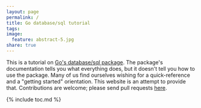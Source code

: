 ```yaml
---
layout: page
permalink: /
title: Go database/sql tutorial
tags: 
image:
  feature: abstract-5.jpg
share: true
---
```


This is a tutorial on [Go's database/sql package](http://golang.org/pkg/database/sql/). 
The package's documentation tells you
what everything does, but it doesn't tell you how to use the package. Many of us
find ourselves wishing for a quick-reference and a "getting started"
orientation. This website is an attempt to provide that. Contributions are
welcome; please send pull requests
[here](https://github.com/VividCortex/go-database-sql-tutorial).

{% include toc.md %}
